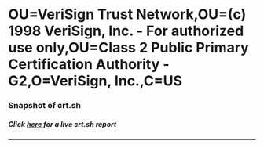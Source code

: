 # OU=VeriSign Trust Network,OU=(c) 1998 VeriSign\, Inc. - For authorized use only,OU=Class 2 Public Primary Certification Authority - G2,O=VeriSign\, Inc.,C=US
### Snapshot of crt.sh
##### Click [here](https://crt.sh/?q=Serial_381192A5F6B73B3E9AEF3785FCECB032) for a live crt.sh report

---
